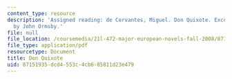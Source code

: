 ```yaml
---
content_type: resource
description: 'Assigned reading: de Cervantes, Miguel. Don Quixote. Excerpts from translation
  by John Ormsby.'
file: null
file_location: /coursemedia/21l-472-major-european-novels-fall-2008/87151935dcd4553c4cb685811d23e479_don_quixote_exce.pdf
file_type: application/pdf
resourcetype: Document
title: Don Quixote
uid: 87151935-dcd4-553c-4cb6-85811d23e479
---
```

